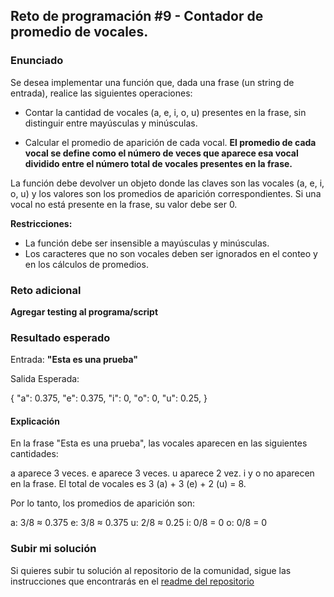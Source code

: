 ## Reto de programación #9 - Contador de promedio de vocales.

### Enunciado

Se desea implementar una función que, dada una frase (un string de entrada), realice las siguientes operaciones:

- Contar la cantidad de vocales (a, e, i, o, u) presentes en la frase, sin distinguir entre mayúsculas y minúsculas.

- Calcular el promedio de aparición de cada vocal. **El promedio de cada vocal se define como el número de veces que aparece esa vocal dividido entre el número total de vocales presentes en la frase.**

La función debe devolver un objeto donde las claves son las vocales (a, e, i, o, u) y los valores son los promedios de aparición correspondientes. Si una vocal no está presente en la frase, su valor debe ser 0.

**Restricciones:**

- La función debe ser insensible a mayúsculas y minúsculas.
- Los caracteres que no son vocales deben ser ignorados en el conteo y en los cálculos de promedios.

### Reto adicional

**Agregar testing al programa/script**

### Resultado esperado

Entrada: **"Esta es una prueba"**

Salida Esperada:

{
"a": 0.375,
"e": 0.375,
"i": 0,
"o": 0,
"u": 0.25,
}

#### Explicación

En la frase "Esta es una prueba", las vocales aparecen en las siguientes cantidades:

a aparece 3 veces.
e aparece 3 veces.
u aparece 2 vez.
i y o no aparecen en la frase.
El total de vocales es 3 (a) + 3 (e) + 2 (u) = 8.

Por lo tanto, los promedios de aparición son:

a: 3/8 ≈ 0.375
e: 3/8 ≈ 0.375
u: 2/8 ≈ 0.25
i: 0/8 = 0
o: 0/8 = 0

### Subir mi solución

Si quieres subir tu solución al repositorio de la comunidad, sigue las instrucciones que encontrarás en el [readme del repositorio](https://github.com/pedrovelasquez9/retos-de-programacion)
